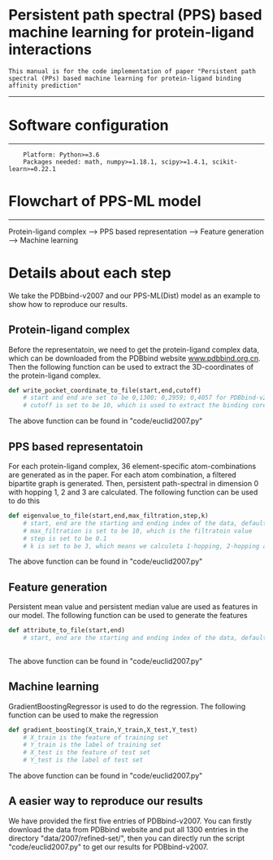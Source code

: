 Persistent path spectral (PPS) based machine learning for protein-ligand interactions
====
    This manual is for the code implementation of paper "Persistent path spectral (PPs) based machine learning for protein-ligand binding affinity prediction"
    
****

# Software configuration
---
        Platform: Python>=3.6
        Packages needed: math, numpy>=1.18.1, scipy>=1.4.1, scikit-learn>=0.22.1

# Flowchart of PPS-ML model
---
Protein-ligand complex  -->  PPS based representation  -->   Feature generation  -->  Machine learning 
# Details about each step
We take the PDBbind-v2007 and our PPS-ML(Dist) model as an example to show how to reproduce our results.  
## Protein-ligand complex
Before the representatoin, we need to get the protein-ligand complex data, which can be downloaded from the PDBbind website www.pdbbind.org.cn. Then the following function can be used to extract the 3D-coordinates of the protein-ligand complex.
```python
def write_pocket_coordinate_to_file(start,end,cutoff)
    # start and end are set to be 0,1300; 0,2959; 0,4057 for PDBbind-v2007, PDBbind-v2013 and PDBbind-v2016 respectively
    # cutoff is set to be 10, which is used to extract the binding core region

```
The above function can be found in "code/euclid2007.py"

## PPS based representatoin
For each protein-ligand complex, 36 element-specific atom-combinations are generated as in the paper. For each atom combination, a filtered bipartite graph is generated. Then, persistent path-spectral in dimension 0 with hopping 1, 2 and 3 are calculated.
The following function can be used to do this
```python
def eigenvalue_to_file(start,end,max_filtration,step,k)
    # start, end are the starting and ending index of the data, default are 0,1300; 0,2959; 0,4057 for PDBbind-v2007, PDBbind-v2013 and PDBbind-v2016 respectively.
    # max_filtration is set to be 10, which is the filtratoin value
    # step is set to be 0.1
    # k is set to be 3, which means we calculeta 1-hopping, 2-hopping and 3-hopping

```
The above function can be found in "code/euclid2007.py"

## Feature generation
Persistent mean value and persistent median value are used as features in our model. The following function can be used to generate the features
```python
def attribute_to_file(start,end)
    # start, end are the starting and ending index of the data, default are 0,1300; 0,2959; 0,4057 for PDBbind-v2007, PDBbind-v2013 and PDBbind-v2016 respectively.
    

```
The above function can be found in "code/euclid2007.py"

## Machine learning
GradientBoostingRegressor is used to do the regression. The following function can be used to make the regression
```python
def gradient_boosting(X_train,Y_train,X_test,Y_test)
    # X_train is the feature of training set
    # Y_train is the label of training set
    # X_test is the feature of test set
    # Y_test is the label of test set

```
The above function can be found in "code/euclid2007.py"

## A easier way to reproduce our results
We have provided the first five entries of PDBbind-v2007. You can firstly download the data from PDBbind website and put all 1300 entries in the directory "data/2007/refined-set/", then you can directly run the script "code/euclid2007.py" to get our results for PDBbind-v2007.
